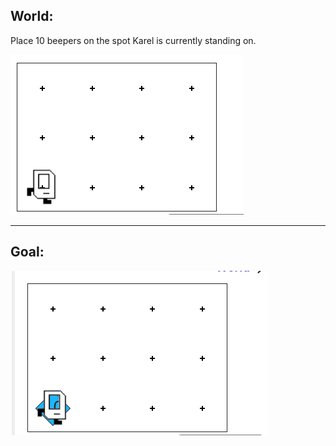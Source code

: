 ## World:
Place 10 beepers on the spot Karel is currently standing on.

<img src="/Images/Place_10_Beepers_World.PNG"/>
<hr>

## Goal:
<img src="/Images/Place_10_Beepers_Goal.PNG"/>
